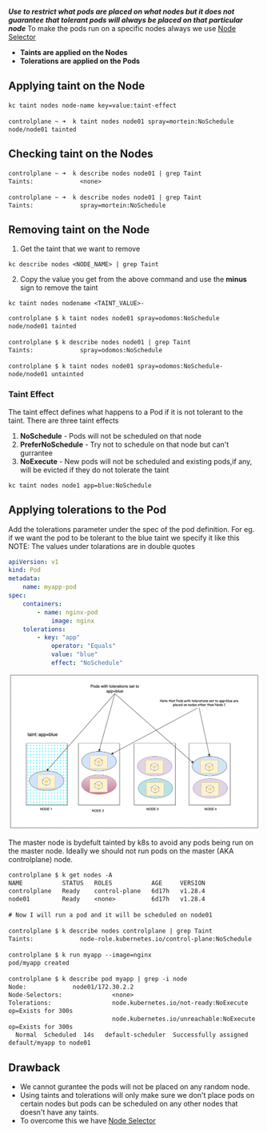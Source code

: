 ***Use to restrict what pods are placed on what nodes but it does not guarantee that tolerant pods will always be placed on that particular node*** 
To make the pods run on a specific nodes always we use [Node Selector](../Kubernetes%20CKAD/Node%20Selector.md)

- **Taints are applied on the Nodes**
- **Tolerations are applied on the Pods**

## Applying taint on the Node
```
kc taint nodes node-name key=value:taint-effect

controlplane ~ ➜  k taint nodes node01 spray=mortein:NoSchedule
node/node01 tainted
```

## Checking taint on the Nodes
```
controlplane ~ ➜  k describe nodes node01 | grep Taint
Taints:             <none>

controlplane ~ ➜  k describe nodes node01 | grep Taint
Taints:             spray=mortein:NoSchedule
```

## Removing taint on the Node
1. Get the taint that we want to remove
```
kc describe nodes <NODE_NAME> | grep Taint
```
2. Copy the value you get from the above command and use the **minus** sign to remove the taint
```
kc taint nodes nodename <TAINT_VALUE>-
```

```
controlplane $ k taint nodes node01 spray=odomos:NoSchedule
node/node01 tainted

controlplane $ k describe nodes node01 | grep Taint   
Taints:             spray=odomos:NoSchedule

controlplane $ k taint nodes node01 spray=odomos:NoSchedule-
node/node01 untainted

```

### Taint Effect 
The taint effect defines what happens to a Pod if it is not tolerant to the taint. There are three taint effects
1. **NoSchedule** - Pods will not be scheduled on that node
2. **PreferNoSchedule** - Try not to schedule on that node but can't gurrantee
3. **NoExecute** - New pods will not be scheduled and existing pods,if any, will be evicted if they do not tolerate the taint
```
kc taint nodes node1 app=blue:NoSchedule
```

## Applying tolerations to the Pod
Add the tolerations parameter under the spec of the pod definition. For eg. if we want the pod to be tolerant to the blue taint we specify it like this 
NOTE: The values under tolarations are in double quotes
```yaml
apiVersion: v1
kind: Pod
metadata:
	name: myapp-pod
spec:
	containers:
		- name: nginx-pod
			image: nginx
	tolerations:
		- key: "app"
			operator: "Equals"
			value: "blue"
			effect: "NoSchedule"
```

![9a95b8ab8d2c937a9a75c155cec68311.png](../_resources/9a95b8ab8d2c937a9a75c155cec68311.png)

The master node is bydefult tainted by k8s to avoid any pods being run on the master node. Ideally we should not run pods on the master (AKA controlplane) node.
```
controlplane $ k get nodes -A
NAME           STATUS   ROLES           AGE     VERSION
controlplane   Ready    control-plane   6d17h   v1.28.4
node01         Ready    <none>          6d17h   v1.28.4

# Now I will run a pod and it will be scheduled on node01

controlplane $ k describe nodes controlplane | grep Taint
Taints:             node-role.kubernetes.io/control-plane:NoSchedule

controlplane $ k run myapp --image=nginx
pod/myapp created

controlplane $ k describe pod myapp | grep -i node
Node:             node01/172.30.2.2
Node-Selectors:              <none>
Tolerations:                 node.kubernetes.io/not-ready:NoExecute op=Exists for 300s
                             node.kubernetes.io/unreachable:NoExecute op=Exists for 300s
  Normal  Scheduled  14s   default-scheduler  Successfully assigned default/myapp to node01
```

## Drawback
- We cannot gurantee the pods will not be placed on any random node. 
- Using taints and tolerations will only make sure we don't place pods on certain nodes but pods can be scheduled on any other nodes that doesn't have any taints.
- To overcome this we have [Node Selector](../Kubernetes%20CKAD/Node%20Selector.md)
